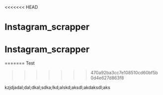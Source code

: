 <<<<<<< HEAD
# Instagram_scrapper
# Instagram_scrapper
=======
Test
>>>>>>> 470a92ba3cc7e108510cd60bf5b0d4e627d863f8

kzjdjadal;dal;dkal;sdka;lkd;alskd;aksdl;akdaksdl;aks
